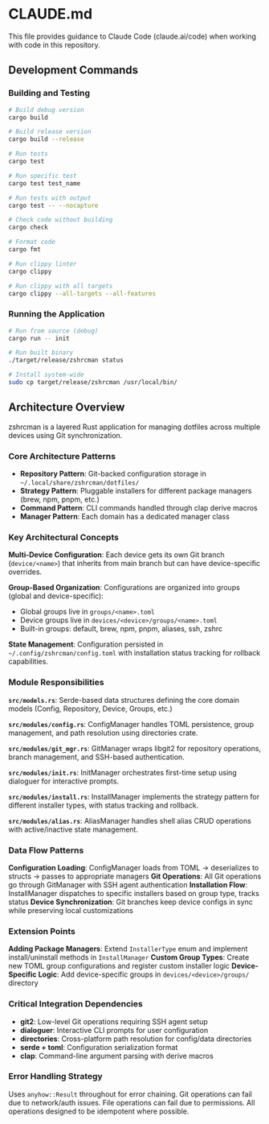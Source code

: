 # CLAUDE.md

This file provides guidance to Claude Code (claude.ai/code) when working with code in this repository.

## Development Commands

### Building and Testing
```bash
# Build debug version
cargo build

# Build release version  
cargo build --release

# Run tests
cargo test

# Run specific test
cargo test test_name

# Run tests with output
cargo test -- --nocapture

# Check code without building
cargo check

# Format code
cargo fmt

# Run clippy linter
cargo clippy

# Run clippy with all targets
cargo clippy --all-targets --all-features
```

### Running the Application
```bash
# Run from source (debug)
cargo run -- init

# Run built binary
./target/release/zshrcman status

# Install system-wide
sudo cp target/release/zshrcman /usr/local/bin/
```

## Architecture Overview

zshrcman is a layered Rust application for managing dotfiles across multiple devices using Git synchronization.

### Core Architecture Patterns
- **Repository Pattern**: Git-backed configuration storage in `~/.local/share/zshrcman/dotfiles/`
- **Strategy Pattern**: Pluggable installers for different package managers (brew, npm, pnpm, etc.)
- **Command Pattern**: CLI commands handled through clap derive macros
- **Manager Pattern**: Each domain has a dedicated manager class

### Key Architectural Concepts

**Multi-Device Configuration**: Each device gets its own Git branch (`device/<name>`) that inherits from main branch but can have device-specific overrides.

**Group-Based Organization**: Configurations are organized into groups (global and device-specific):
- Global groups live in `groups/<name>.toml`
- Device groups live in `devices/<device>/groups/<name>.toml`
- Built-in groups: default, brew, npm, pnpm, aliases, ssh, zshrc

**State Management**: Configuration persisted in `~/.config/zshrcman/config.toml` with installation status tracking for rollback capabilities.

### Module Responsibilities

**`src/models.rs`**: Serde-based data structures defining the core domain models (Config, Repository, Device, Groups, etc.)

**`src/modules/config.rs`**: ConfigManager handles TOML persistence, group management, and path resolution using directories crate.

**`src/modules/git_mgr.rs`**: GitManager wraps libgit2 for repository operations, branch management, and SSH-based authentication.

**`src/modules/init.rs`**: InitManager orchestrates first-time setup using dialoguer for interactive prompts.

**`src/modules/install.rs`**: InstallManager implements the strategy pattern for different installer types, with status tracking and rollback.

**`src/modules/alias.rs`**: AliasManager handles shell alias CRUD operations with active/inactive state management.

### Data Flow Patterns

**Configuration Loading**: ConfigManager loads from TOML → deserializes to structs → passes to appropriate managers
**Git Operations**: All Git operations go through GitManager with SSH agent authentication
**Installation Flow**: InstallManager dispatches to specific installers based on group type, tracks status
**Device Synchronization**: Git branches keep device configs in sync while preserving local customizations

### Extension Points

**Adding Package Managers**: Extend `InstallerType` enum and implement install/uninstall methods in `InstallManager`
**Custom Group Types**: Create new TOML group configurations and register custom installer logic
**Device-Specific Logic**: Add device-specific groups in `devices/<device>/groups/` directory

### Critical Integration Dependencies
- **git2**: Low-level Git operations requiring SSH agent setup
- **dialoguer**: Interactive CLI prompts for user configuration
- **directories**: Cross-platform path resolution for config/data directories
- **serde + toml**: Configuration serialization format
- **clap**: Command-line argument parsing with derive macros

### Error Handling Strategy
Uses `anyhow::Result` throughout for error chaining. Git operations can fail due to network/auth issues. File operations can fail due to permissions. All operations designed to be idempotent where possible.